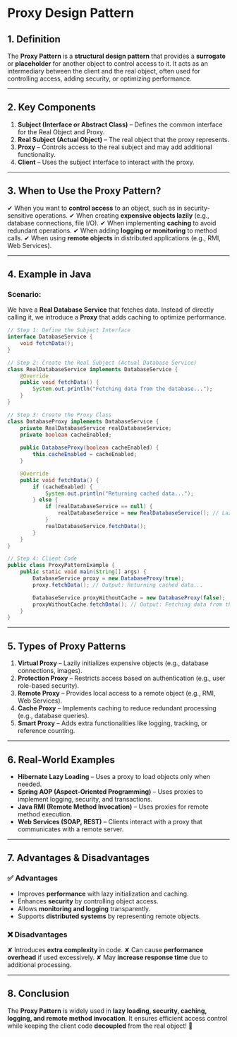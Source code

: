 # Proxy Design Pattern

## 1. Definition

The **Proxy Pattern** is a **structural design pattern** that provides a **surrogate** or **placeholder** for another object to control access to it. It acts as an intermediary between the client and the real object, often used for controlling access, adding security, or optimizing performance.

---

## 2. Key Components

1. **Subject (Interface or Abstract Class)** – Defines the common interface for the Real Object and Proxy.
2. **Real Subject (Actual Object)** – The real object that the proxy represents.
3. **Proxy** – Controls access to the real subject and may add additional functionality.
4. **Client** – Uses the subject interface to interact with the proxy.

---

## 3. When to Use the Proxy Pattern?

✔ When you want to **control access** to an object, such as in security-sensitive operations. ✔ When creating **expensive objects lazily** (e.g., database connections, file I/O). ✔ When implementing **caching** to avoid redundant operations. ✔ When adding **logging or monitoring** to method calls. ✔ When using **remote objects** in distributed applications (e.g., RMI, Web Services).

---

## 4. Example in Java

### **Scenario:**

We have a **Real Database Service** that fetches data. Instead of directly calling it, we introduce a **Proxy** that adds caching to optimize performance.

```java
// Step 1: Define the Subject Interface
interface DatabaseService {
    void fetchData();
}

// Step 2: Create the Real Subject (Actual Database Service)
class RealDatabaseService implements DatabaseService {
    @Override
    public void fetchData() {
        System.out.println("Fetching data from the database...");
    }
}

// Step 3: Create the Proxy Class
class DatabaseProxy implements DatabaseService {
    private RealDatabaseService realDatabaseService;
    private boolean cacheEnabled;
    
    public DatabaseProxy(boolean cacheEnabled) {
        this.cacheEnabled = cacheEnabled;
    }

    @Override
    public void fetchData() {
        if (cacheEnabled) {
            System.out.println("Returning cached data...");
        } else {
            if (realDatabaseService == null) {
                realDatabaseService = new RealDatabaseService(); // Lazy initialization
            }
            realDatabaseService.fetchData();
        }
    }
}

// Step 4: Client Code
public class ProxyPatternExample {
    public static void main(String[] args) {
        DatabaseService proxy = new DatabaseProxy(true);
        proxy.fetchData(); // Output: Returning cached data...

        DatabaseService proxyWithoutCache = new DatabaseProxy(false);
        proxyWithoutCache.fetchData(); // Output: Fetching data from the database...
    }
}
```

---

## 5. Types of Proxy Patterns

1. **Virtual Proxy** – Lazily initializes expensive objects (e.g., database connections, images).
2. **Protection Proxy** – Restricts access based on authentication (e.g., user role-based security).
3. **Remote Proxy** – Provides local access to a remote object (e.g., RMI, Web Services).
4. **Cache Proxy** – Implements caching to reduce redundant processing (e.g., database queries).
5. **Smart Proxy** – Adds extra functionalities like logging, tracking, or reference counting.

---

## 6. Real-World Examples

-  **Hibernate Lazy Loading** – Uses a proxy to load objects only when needed.
-  **Spring AOP (Aspect-Oriented Programming)** – Uses proxies to implement logging, security, and transactions.
-  **Java RMI (Remote Method Invocation)** – Uses proxies for remote method execution.
-  **Web Services (SOAP, REST)** – Clients interact with a proxy that communicates with a remote server.

---

## 7. Advantages & Disadvantages

### ✅ Advantages

- Improves **performance** with lazy initialization and caching.
- Enhances **security** by controlling object access.
- Allows **monitoring and logging** transparently.
- Supports **distributed systems** by representing remote objects. 

### ❌ Disadvantages

✘ Introduces **extra complexity** in code. 
✘ Can cause **performance overhead** if used excessively. 
✘ May **increase response time** due to additional processing.

---

## 8. Conclusion

The **Proxy Pattern** is widely used in **lazy loading, security, caching, logging, and remote method invocation**. It ensures efficient access control while keeping the client code **decoupled** from the real object! 🚀

